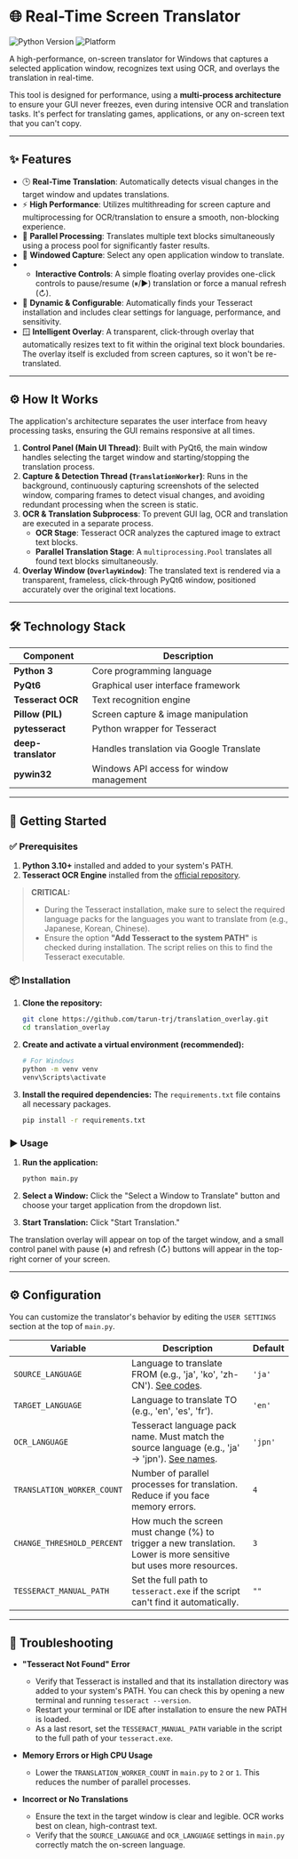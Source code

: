 # 🌐 Real-Time Screen Translator

![Python Version](https://img.shields.io/badge/python-3.10+-blue.svg)
![Platform](https://img.shields.io/badge/platform-Windows-lightgrey.svg)

A high-performance, on-screen translator for Windows that captures a selected application window, recognizes text using OCR, and overlays the translation in real-time.

This tool is designed for performance, using a **multi-process architecture** to ensure your GUI never freezes, even during intensive OCR and translation tasks. It's perfect for translating games, applications, or any on-screen text that you can't copy.

---

## ✨ Features

-   🕒 **Real-Time Translation**: Automatically detects visual changes in the target window and updates translations.
-   ⚡ **High Performance**: Utilizes multithreading for screen capture and multiprocessing for OCR/translation to ensure a smooth, non-blocking experience.
-   🧠 **Parallel Processing**: Translates multiple text blocks simultaneously using a process pool for significantly faster results.
-   🎯 **Windowed Capture**: Select any open application window to translate.
-   -   **Interactive Controls**: A simple floating overlay provides one-click controls to pause/resume (⏸/▶) translation or force a manual refresh (↻).
-   🧰 **Dynamic & Configurable**: Automatically finds your Tesseract installation and includes clear settings for language, performance, and sensitivity.
-   🪟 **Intelligent Overlay**: A transparent, click-through overlay that automatically resizes text to fit within the original text block boundaries. The overlay itself is excluded from screen captures, so it won't be re-translated.

---

## ⚙️ How It Works

The application's architecture separates the user interface from heavy processing tasks, ensuring the GUI remains responsive at all times.

1.  **Control Panel (Main UI Thread)**: Built with PyQt6, the main window handles selecting the target window and starting/stopping the translation process.
2.  **Capture & Detection Thread (`TranslationWorker`)**: Runs in the background, continuously capturing screenshots of the selected window, comparing frames to detect visual changes, and avoiding redundant processing when the screen is static.
3.  **OCR & Translation Subprocess**: To prevent GUI lag, OCR and translation are executed in a separate process.
    -   **OCR Stage**: Tesseract OCR analyzes the captured image to extract text blocks.
    -   **Parallel Translation Stage**: A `multiprocessing.Pool` translates all found text blocks simultaneously.
4.  **Overlay Window (`OverlayWindow`)**: The translated text is rendered via a transparent, frameless, click-through PyQt6 window, positioned accurately over the original text locations.

---

## 🛠️ Technology Stack

| Component         | Description                               |
| ----------------- | ----------------------------------------- |
| **Python 3**      | Core programming language                 |
| **PyQt6**         | Graphical user interface framework        |
| **Tesseract OCR** | Text recognition engine                   |
| **Pillow (PIL)**  | Screen capture & image manipulation       |
| **pytesseract**   | Python wrapper for Tesseract              |
| **deep-translator** | Handles translation via Google Translate  |
| **pywin32**       | Windows API access for window management  |

---

## 🚀 Getting Started

### ✅ Prerequisites

1.  **Python 3.10+** installed and added to your system's PATH.
2.  **Tesseract OCR Engine** installed from the [official repository](https://github.com/tesseract-ocr/tesseract).

> **CRITICAL:**
>
> -   During the Tesseract installation, make sure to select the required language packs for the languages you want to translate from (e.g., Japanese, Korean, Chinese).
> -   Ensure the option **"Add Tesseract to the system PATH"** is checked during installation. The script relies on this to find the Tesseract executable.

### 📦 Installation

1.  **Clone the repository:**
    ```bash
    git clone https://github.com/tarun-trj/translation_overlay.git
    cd translation_overlay
    ```

2.  **Create and activate a virtual environment (recommended):**
    ```bash
    # For Windows
    python -m venv venv
    venv\Scripts\activate
    ```

3.  **Install the required dependencies:**
    The `requirements.txt` file contains all necessary packages.
    ```bash
    pip install -r requirements.txt
    ```

### ▶️ Usage

1.  **Run the application:**
    ```bash
    python main.py
    ```

2.  **Select a Window:** Click the "Select a Window to Translate" button and choose your target application from the dropdown list.

3.  **Start Translation:** Click "Start Translation."

The translation overlay will appear on top of the target window, and a small control panel with pause (⏸) and refresh (↻) buttons will appear in the top-right corner of your screen.

---

## ⚙️ Configuration

You can customize the translator's behavior by editing the `USER SETTINGS` section at the top of `main.py`.

| Variable                     | Description                                                                                                                            | Default |
| ---------------------------- | -------------------------------------------------------------------------------------------------------------------------------------- | ------- |
| `SOURCE_LANGUAGE`            | Language to translate FROM (e.g., 'ja', 'ko', 'zh-CN'). [See codes](https://py-google-translator.readthedocs.io/en/latest/languages.html). | `'ja'`  |
| `TARGET_LANGUAGE`            | Language to translate TO (e.g., 'en', 'es', 'fr').                                                                                     | `'en'`  |
| `OCR_LANGUAGE`               | Tesseract language pack name. Must match the source language (e.g., 'ja' -> 'jpn'). [See names](https://tesseract-ocr.github.io/tessdoc/Data-Files-in-version-4.00.html). | `'jpn'` |
| `TRANSLATION_WORKER_COUNT`   | Number of parallel processes for translation. Reduce if you face memory errors.                                                        | `4`     |
| `CHANGE_THRESHOLD_PERCENT`   | How much the screen must change (%) to trigger a new translation. Lower is more sensitive but uses more resources.                     | `3`     |
| `TESSERACT_MANUAL_PATH`      | Set the full path to `tesseract.exe` if the script can't find it automatically.                                                          | `""`    |

---

## 🤔 Troubleshooting

-   **"Tesseract Not Found" Error**
    -   Verify that Tesseract is installed and that its installation directory was added to your system's PATH. You can check this by opening a new terminal and running `tesseract --version`.
    -   Restart your terminal or IDE after installation to ensure the new PATH is loaded.
    -   As a last resort, set the `TESSERACT_MANUAL_PATH` variable in the script to the full path of your `tesseract.exe`.

-   **Memory Errors or High CPU Usage**
    -   Lower the `TRANSLATION_WORKER_COUNT` in `main.py` to `2` or `1`. This reduces the number of parallel processes.

-   **Incorrect or No Translations**
    -   Ensure the text in the target window is clear and legible. OCR works best on clean, high-contrast text.
    -   Verify that the `SOURCE_LANGUAGE` and `OCR_LANGUAGE` settings in `main.py` correctly match the on-screen language.
